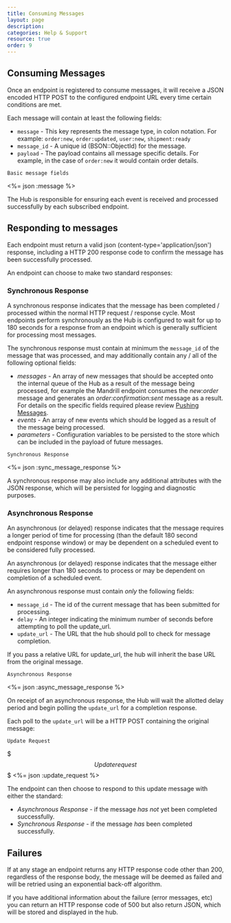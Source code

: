```yaml
---
title: Consuming Messages
layout: page
description:
categories: Help & Support
resource: true
order: 9
---
```


## Consuming Messages

Once an endpoint is registered to consume messages, it will receive a JSON encoded HTTP POST to the configured endpoint URL every time certain conditions are met.

Each message will contain at least the following fields:

* `message` - This key represents the message type, in colon notation. For example: `order:new`, `order:updated`, `user:new`, `shipment:ready`
* `message_id` - A unique id (BSON::ObjectId) for the message.
* `payload` - The payload contains all message specific details. For example, in the case of `order:new` it would contain order details.

<pre class="headers"><code>Basic message fields</code></pre>
<%= json :message %>

The Hub is responsible for ensuring each event is received and processed successfully by each subscribed endpoint.


## Responding to messages

Each endpoint must return a valid json (content-type='application/json') response, including a HTTP 200 response code to confirm the message has been successfully processed.

An endpoint can choose to make two standard responses:

### Synchronous Response

A synchronous response indicates that the message has been completed / processed within the normal HTTP request / response cycle. Most endpoints perform synchronously as the Hub is configured to wait for up to 180 seconds for a response from an endpoint which is generally sufficient for processing most messages.

The synchronous response must contain at minimum the `message_id` of the message that was processed, and may additionally contain any / all of the following optional fields:

* _messages_ - An array of new messages that should be accepted onto the internal queue of the Hub as a result of the message being processed, for example the Mandrill endpoint consumes the _new:order_ message and generates an _order:confirmation:sent_ message as a result. For details on the specific fields required please review [Pushing Messages](push).
* _events_ - An array of new events which should be logged as a result of the message being processed.
* _parameters_ - Configuration variables to be persisted to the store which can be included in the payload of future messages.

<pre class="headers"><code>Synchronous Response</code></pre>
<%= json :sync_message_response %>

A synchronous response may also include any additional attributes with the JSON response, which will be persisted for logging and diagnostic purposes.

### Asynchronous Response

An asynchronous (or delayed) response indicates that the message requires a longer period of time for processing (than the default 180 second endpoint response window) or may be dependent on a scheduled event to be considered fully processed.

An asynchronous (or delayed) response indicates that the message either requires longer than 180 seconds to process or may be dependent on completion of a scheduled event.

An asynchronous response must contain _only_ the following fields:

* `message_id` - The id of the current message that has been submitted for processing.
* `delay` - An integer indicating the minimum number of seconds before attempting to poll the update_url.
* `update_url` - The URL that the hub should poll to check for message completion.

If you pass a relative URL for update_url, the hub will inherit the base URL from the original message.

<pre class="headers"><code>Asynchronous Response</code></pre>
<%= json :async_message_response %>

On receipt of an asynchronous response, the Hub will wait the allotted delay period and begin polling the `update_url` for a completion response.

Each poll to the `update_url` will be a HTTP POST containing the original message:

<pre class="headers"><code>Update Request</code></pre>

$$$
Update request
$$$
<%= json :update_request %>

The endpoint can then choose to respond to this update message with either the standard:

* _Asynchronous Response_ - if the message _has not_ yet been completed successfully.
* _Synchronous Response_ - if the message _has_ been completed successfully.

## Failures

If at any stage an endpoint returns any HTTP response code other than 200, regardless of the response body, the message will be deemed as failed and will be retried using an exponential back-off algorithm.

If you have additional information about the failure (error messages, etc) you can return an HTTP response code of 500 but also return JSON, which will be stored and displayed in the hub.
